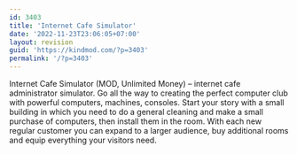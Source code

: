 ```yaml
---
id: 3403
title: 'Internet Cafe Simulator'
date: '2022-11-23T23:06:05+07:00'
layout: revision
guid: 'https://kindmod.com/?p=3403'
permalink: '/?p=3403'
---
```


Internet Cafe Simulator (MOD, Unlimited Money) – internet cafe administrator simulator. Go all the way to creating the perfect computer club with powerful computers, machines, consoles. Start your story with a small building in which you need to do a general cleaning and make a small purchase of computers, then install them in the room. With each new regular customer you can expand to a larger audience, buy additional rooms and equip everything your visitors need.